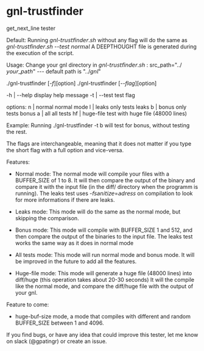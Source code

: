 # gnl-trustfinder

get_next_line tester

Default:
Running 𝘨𝘯𝘭-𝘵𝘳𝘶𝘴𝘵𝘧𝘪𝘯𝘥𝘦𝘳.𝘴𝘩 without any flag will do the same as 𝘨𝘯𝘭-𝘵𝘳𝘶𝘴𝘵𝘧𝘪𝘯𝘥𝘦𝘳.𝘴𝘩 --𝘵𝘦𝘴𝘵 𝘯𝘰𝘳𝘮𝘢𝘭
A DEEPTHOUGHT file is generated during the execution of the script.

Usage:
Change your gnl directory in 𝘨𝘯𝘭-𝘵𝘳𝘶𝘴𝘵𝘧𝘪𝘯𝘥𝘦𝘳.𝘴𝘩 :
  src_path="../𝘺𝘰𝘶𝘳_𝘱𝘢𝘵𝘩" --- default path is "../𝘨𝘯𝘭"
  
  ./gnl-trustfinder [-$f] [$option]
  ./gnl-trustfinder [--$flag] [$option]

  -h | --help    display help message
  -t | --test    test flag

  options:
        n | normal     normal mode
        l | leaks      only tests leaks
        b | bonus      only tests bonus
        a | all        all tests
       hf | huge-file  test with huge file (48000 lines)

Example:
Running ./gnl-trustfinder -t b will test for bonus, without testing the rest.

The flags are interchangeable, meaning that it does not matter if you type the short flag with a full option and vice-versa.


Features:

 - Normal mode:
The normal mode will compile your files with a BUFFER_SIZE of 1 to 8.
It will then compare the output of the binary and compare it with the input file (in the diff/ directory when the programm is running).
The leaks test uses -𝘧𝘴𝘢𝘯𝘪𝘵𝘪𝘻𝘦=𝘢𝘥𝘳𝘦𝘴𝘴 on compilation to look for more informations if there are leaks. 

 - Leaks mode:
This mode will do the same as the normal mode, but skipping the comparison.

 - Bonus mode:
This mode will compile with BUFFER_SIZE 1 and 512, and then compare the output of the binaries to the input file.
The leaks test works the same way as it does in normal mode

 - All tests mode:
This mode will run normal mode and bonus mode. It will be improved in the future to add all the features.

 - Huge-file mode:
This mode will generate a huge file (48000 lines) into diff/huge (this operation takes about 20-30 seconds)
It will the compile like the normal mode, and compare the diff/huge file with the output of your gnl.



Feature to come:
 - huge-buf-size mode, a mode that compiles with different and random BUFFER_SIZE between 1 and 4096.
 
If you find bugs, or have any idea that could improve this tester, let me know on slack (@gpatingr) or create an issue.
